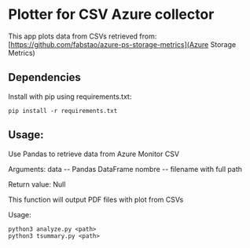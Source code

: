 # Plotter for CSV Azure collector

This app plots data from CSVs retrieved from:
[https://github.com/fabstao/azure-ps-storage-metrics](Azure Storage Metrics)

## Dependencies

Install with pip using requirements.txt:

```
pip install -r requirements.txt
```

## Usage:

Use Pandas to retrieve data from Azure Monitor CSV

Arguments:
  data -- Pandas DataFrame
  nombre -- filename with full path

Return value:
  Null

This function will output PDF files with plot from CSVs

Usage:

```
python3 analyze.py <path>
python3 tsummary.py <path>
```
